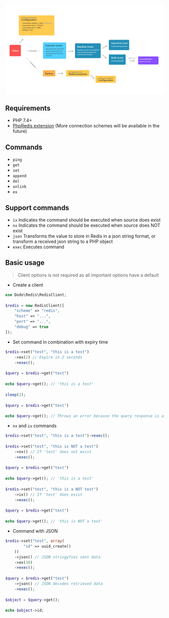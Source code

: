 ![Client flow diagram](https://raw.githubusercontent.com/CodeAdraas/php-redis-client/master/client-flow-diagram.png)

## Requirements
 * PHP 7.4+
 * [PhpRedis extension](https://github.com/phpredis/phpredis) (More connection schemes will be available in the future)

## Commands

* `ping`
* `get`
* `set`
* `append`
* `del`
* `unlink`
* `ex`

## Support commands

* `ix` Indicates the command should be executed when source does exist
* `nx` Indicates the command should be executed when source does NOT exist
* `json` Transforms the value to store in Redis in a json string format, or transform a received json string to a PHP object
* `exec` Executes command

## Basic usage

> Client options is not required as all important options have a default

* Create a client
```php
use Dodo\Redis\RedisClient;

$redis = new RedisClient([
    "scheme" => "redis",
    "host" => "...",
    "port" => "...",
    "debug" => true
]);
```
* Set command in combination with expiry time
```php
$redis->set("test", "this is a test")
    ->ex(2) // Expire in 2 seconds
    ->exec();

$query = $redis->get("test")

echo $query->get(); // 'this is a test'

sleep(2);

$query = $redis->get("test")

echo $query->get(); // Throws an error because the query response is a boolean: false
```

* `nx` and `ix` commands 
```php
$redis->set("test", "this is a test")->exec();

$redis->set("test", "this is NOT a test")
    ->nx() // If 'test' does not exist
    ->exec();

$query = $redis->get("test")

echo $query->get(); // 'this is a test'

$redis->set("test", "this is a NOT test")
    ->ix() // If 'test' does exist
    ->exec();

$query = $redis->get("test")

echo $query->get(); // 'this is NOT a test'
```

* Command with JSON
```php
$redis->set("test", array(
        "id" => uuid_create()
    ))
    ->json() // JSON stringyfies sent data
    ->ex(10)
    ->exec();

$query = $redis->get("test")
    ->json() // JSON decodes retrieved data
    ->exec();

$object = $query->get();

echo $object->id;
```